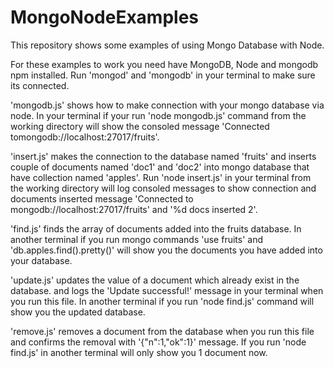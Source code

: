 # MongoNodeExamples

This repository shows some examples of using Mongo Database with Node.

For these examples to work you need have MongoDB, Node and mongodb npm installed. Run 'mongod' and 'mongodb' in your terminal to make sure its connected.

'mongodb.js' shows how to make connection with your mongo database via node. In your terminal if your run 'node mongodb.js' command from the working directory will show the consoled message 'Connected tomongodb://localhost:27017/fruits'.

'insert.js' makes the connection to the database named 'fruits' and inserts couple of documents named 'doc1' and 'doc2' into mongo database that have collection named 'apples'. Run 'node insert.js' in your terminal from the working directory will log consoled messages to show connection and documents inserted message 'Connected to mongodb://localhost:27017/fruits' and '%d docs inserted 2'.

'find.js' finds the array of documents added into the fruits database. In another terminal if you run mongo commands 'use fruits' and 'db.apples.find().pretty()' will show you the documents you have added into your database.

'update.js' updates the value of a document which already exist in the database. and logs the 'Update successful!' message in your terminal when you run this file. In another terminal if you run 'node find.js' command will show you the updated database.

'remove.js' removes a document from the database when you run this file and confirms the removal with '{"n":1,"ok":1}' message. If you run 'node find.js' in another terminal will only show you 1 document now.
